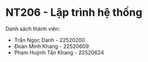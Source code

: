 # NT206 - Lập trình hệ thống
Danh sách thành viên:
- Trần Ngọc Danh - 22520200
- Đoàn Minh Khang - 22520609
- Phạm Huỳnh Tấn Khang - 22520624
 
 
